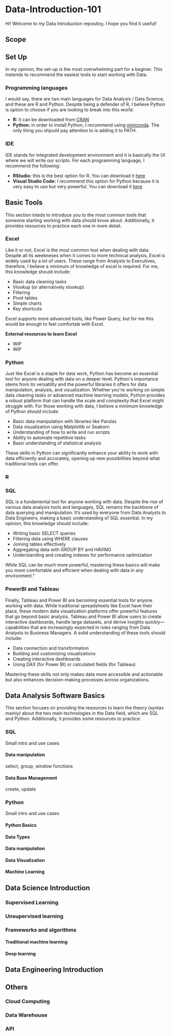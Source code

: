 # Data-Introduction-101

Hi! Welcome to my Data Introduction repositoy, I hope you find it useful!

## Scope

## Set Up

In my opinion, the set-up is the most overwhelming part for a beginer. This instends to recommend the easiest tools to start working with Data.

### Programming languages

I would say, there are two main languages for Data Analysis / Data Science, and these are R and Python. Despite being a defender of R, I believe Python is option to choose if you are looking to break into this world.

* **R:** it can be  downloaded from [CRAN](https://cran.r-project.org/bin/windows/base/)
* **Python:** in order to install Python, I recommend using [miniconda](https://docs.anaconda.com/miniconda/). The only thing you shjould pay attention to is adding it to PATH.

### IDE

IDE stands for integrated development environment and it is basically the UI where we will write our scripts. For each programming language, I recommend the following:

* **RStudio:** this is the best option for R. You can download it [here](https://posit.co/download/rstudio-desktop/)
* **Visual Studio Code:** I recommend this option for Python because it is very easy to use but very powerful. You can download it [here](https://code.visualstudio.com/download)

## Basic Tools

This section inteds to introduce you to the most common tools that someone starting working with data should know about. Additionally, it provides resources to practice each one in more detail.

### Excel

Like it or not, Excel is the most common tool when dealing with data. Despite all its weekneses when it comes to more technical analysis, Excel is widely used by a lot of users. These range from Analysts to Executives, therefore, I believe a minimum of knowledge of excel is required. For me, this knowledge should include:

* Basic data cleaning tasks
* Vlookup (or alternatively xlookup)
* Filtering
* Pivot tables
* Simple charts
* Key shortcuts

Excel supports more advanced tools, like Power Query, but for me this would be enough to feel comfortale with Excel.

**External resources to learn Excel**
- WIP
- WIP

### Python

Just like Excel is a staple for data work, Python has become an essential tool for anyone dealing with data on a deeper level. Python's importance stems from its versatility and the powerful libraries it offers for data manipulation, analysis, and visualization. Whether you're working on simple data cleaning tasks or advanced machine learning models, Python provides a robust platform that can handle the scale and complexity that Excel might struggle with. For those working with data, I believe a minimum knowledge of Python should include:

- Basic data manipulation with libraries like Pandas
- Data visualization using Matplotlib or Seaborn
- Understanding of how to write and run scripts
- Ability to automate repetitive tasks
- Basic understanding of statistical analysis

These skills in Python can significantly enhance your ability to work with data efficiently and accurately, opening up new possibilities beyond what traditional tools can offer.

### R

### SQL

SQL is a fundamental tool for anyone working with data. Despite the rise of various data analysis tools and languages, SQL remains the backbone of data querying and manipulation. It’s used by everyone from Data Analysts to Data Engineers, making a basic understanding of SQL essential. In my opinion, this knowledge should include:

- Writing basic SELECT queries
- Filtering data using WHERE clauses
- Joining tables effectively
- Aggregating data with GROUP BY and HAVING
- Understanding and creating indexes for performance optimization

While SQL can be much more powerful, mastering these basics will make you more comfortable and efficient when dealing with data in any environment."

### PowerBI and Tableau

Finally, Tableau and Power BI are becoming essential tools for anyone working with data. While traditional spreadsheets like Excel have their place, these modern data visualization platforms offer powerful features that go beyond basic analysis. Tableau and Power BI allow users to create interactive dashboards, handle large datasets, and derive insights quickly—capabilities that are increasingly expected in roles ranging from Data Analysts to Business Managers. A solid understanding of these tools should include:

- Data connection and transformation
- Building and customizing visualizations
- Creating interactive dashboards
- Using DAX (for Power BI) or calculated fields (for Tableau)

Mastering these skills not only makes data more accessible and actionable but also enhances decision-making processes across organizations.

## Data Analysis Software Basics

This section focuses on providing the resources to learn the theory (syntax mainly) about the two main technologies in the Data field, which are SQL and Python. Additionally, it provides some resources to practice.

### SQL

Small intro and use cases

#### Data manipulation
select, group, window functions

#### Data Base Management
create, update

### Python

Small intro and use cases

#### Python Basics

#### Data Types

#### Data manipulation

#### Data Visualization

#### Machine Learning

## Data Science Introduction

### Supervised Learning


### Unsupervised learning


### Frameworks and algorithms

#### Traditional machine learning

#### Deep learning

## Data Engineering Introduction

## Others

### Cloud Computing

### Data Warehouse

### API


